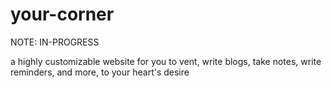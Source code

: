 # your-corner
NOTE: IN-PROGRESS

a highly customizable website for you to vent, write blogs, take notes, write reminders, and more, to your heart's desire
